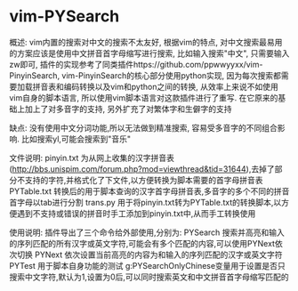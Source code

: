 vim-PYSearch
============
概述:
vim内置的搜索对中文的搜索不太友好, 根据vim的特点, 对中文搜索最易用的方案应该是使用中文拼音首字母缩写进行搜索, 比如输入搜索"中文", 只需要输入zw即可, 插件的实现参考了同类插件https://github.com/ppwwyyxx/vim-PinyinSearch, vim-PinyinSearch的核心部分使用python实现, 因为每次搜索都需要加载拼音表和编码转换以及vim和python之间的转换, 从效率上来说不如使用vim自身的脚本语言, 所以使用vim脚本语言对这款插件进行了重写. 在它原来的基础上加上了对多音字的支持, 另外扩充了对繁体字和生僻字的支持

缺点: 没有使用中文分词功能,所以无法做到精准搜索, 容易受多音字的不同组合影响. 比如搜索yl,可能会搜索到"音乐"

文件说明:
pinyin.txt  为从网上收集的汉字拼音表(http://bbs.unispim.com/forum.php?mod=viewthread&tid=31644),去掉了部分不支持的字符,并格式化了下文件,以方便转换为脚本需要的首字母拼音表
PYTable.txt 转换后的用于脚本查询的汉字首字母拼音表,多音字的多个不同的拼音首字母以tab进行分割
trans.py    用于将pinyin.txt转为PYTable.txt的转换脚本,以方便遇到不支持或错误的拼音时手工添加到pinyin.txt中,从而手工转换使用

使用说明:
插件导出了三个命令给外部使用,分别为:
PYSearch    搜索并高亮和输入的序列匹配的所有汉字或英文字符,可能会有多个匹配的内容,可以使用PYNext依次切换
PYNext  依次设置当前高亮的内容为和输入的序列匹配的汉字或英文字符
PYTest  用于脚本自身功能的测试
g:PYSearchOnlyChinese变量用于设置是否只搜索中文字符,默认为1,设置为0后,可以同时搜索英文和中文拼音首字母缩写匹配的
